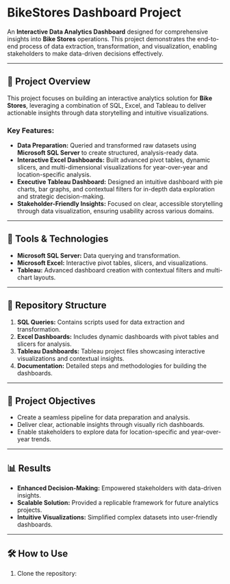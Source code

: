 # BikeStores Dashboard Project

An **Interactive Data Analytics Dashboard** designed for comprehensive insights into **Bike Stores** operations. This project demonstrates the end-to-end process of data extraction, transformation, and visualization, enabling stakeholders to make data-driven decisions effectively.

---

## 📝 Project Overview

This project focuses on building an interactive analytics solution for **Bike Stores**, leveraging a combination of SQL, Excel, and Tableau to deliver actionable insights through data storytelling and intuitive visualizations.

### Key Features:

- **Data Preparation:** Queried and transformed raw datasets using **Microsoft SQL Server** to create structured, analysis-ready data.
- **Interactive Excel Dashboards:** Built advanced pivot tables, dynamic slicers, and multi-dimensional visualizations for year-over-year and location-specific analysis.
- **Executive Tableau Dashboard:** Designed an intuitive dashboard with pie charts, bar graphs, and contextual filters for in-depth data exploration and strategic decision-making.
- **Stakeholder-Friendly Insights:** Focused on clear, accessible storytelling through data visualization, ensuring usability across various domains.

---

## 🚀 Tools & Technologies

- **Microsoft SQL Server:** Data querying and transformation.
- **Microsoft Excel:** Interactive pivot tables, slicers, and visualizations.
- **Tableau:** Advanced dashboard creation with contextual filters and multi-chart layouts.

---

## 📂 Repository Structure

1. **SQL Queries:** Contains scripts used for data extraction and transformation.
2. **Excel Dashboards:** Includes dynamic dashboards with pivot tables and slicers for analysis.
3. **Tableau Dashboards:** Tableau project files showcasing interactive visualizations and contextual insights.
4. **Documentation:** Detailed steps and methodologies for building the dashboards.

---

## 🎯 Project Objectives

- Create a seamless pipeline for data preparation and analysis.
- Deliver clear, actionable insights through visually rich dashboards.
- Enable stakeholders to explore data for location-specific and year-over-year trends.

---

## 📊 Results

- **Enhanced Decision-Making:** Empowered stakeholders with data-driven insights.
- **Scalable Solution:** Provided a replicable framework for future analytics projects.
- **Intuitive Visualizations:** Simplified complex datasets into user-friendly dashboards.

---

## 🛠 How to Use

1. Clone the repository:
